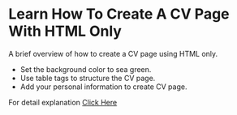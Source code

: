 # Learn How To Create A CV Page With HTML Only
<p>A brief overview of how to create a CV page using HTML only.</p>
<ul>
<li>Set the background color to sea green.</li>
<li>Use table tags to structure the CV page.</li>
<li>Add your personal information to create CV page.</li>
</ul>

<p>For detail explanation <a href="https://projects.sparkifysolutions.com/cv-page-with-html-only/">Click Here</a></p>